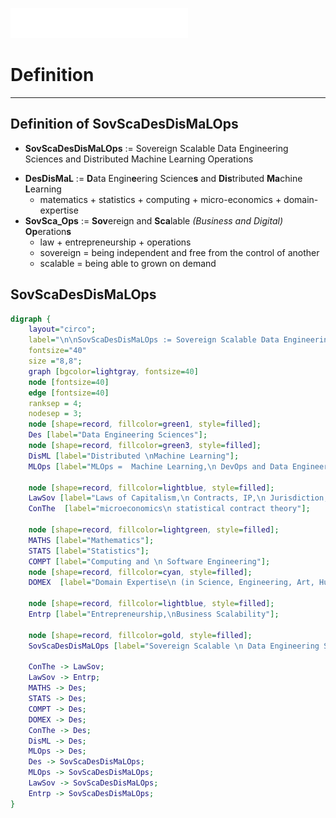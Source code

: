 ![VakeWorks logo](images/VakeWorksTM_white_284.png)

# Definition
---

## Definition of SovScaDesDisMaLOps  

* **SovScaDesDisMaLOps** := Sovereign Scalable Data Engineering Sciences and Distributed Machine Learning Operations

- **DesDisMaL** := **D**ata Engin**e**ering Science**s** and **Dis**tributed **Ma**chine **L**earning 
    - matematics + statistics + computing + micro-economics + domain-expertise
- **SovSca_Ops** := **Sov**ereign and **Sca**lable *(Business and Digital)* **Op**eration**s**
    - law + entrepreneurship + operations
    - sovereign = being independent and free from the control of another
    - scalable = being able to grown on demand

## SovScaDesDisMaLOps 

```dot process
digraph {
    layout="circo";
    label="\n\nSovScaDesDisMaLOps := Sovereign Scalable Data Engineering Sciences and Distributed Machine Learning Operations"
    fontsize="40"
    size ="8,8";
    graph [bgcolor=lightgray, fontsize=40]
    node [fontsize=40]
    edge [fontsize=40]
    ranksep = 4;
    nodesep = 3;
    node [shape=record, fillcolor=green1, style=filled];
    Des [label="Data Engineering Sciences"];
    node [shape=record, fillcolor=green3, style=filled];
    DisML [label="Distributed \nMachine Learning"];
    MLOps [label="MLOps =  Machine Learning,\n DevOps and Data Engineering"];

    node [shape=record, fillcolor=lightblue, style=filled];
    LawSov [label="Laws of Capitalism,\n Contracts, IP,\n Jurisdiction, Sovereignty"];
    ConThe  [label="microeconomics\n statistical contract theory"];
    
    node [shape=record, fillcolor=lightgreen, style=filled];
    MATHS [label="Mathematics"];
    STATS [label="Statistics"];
    COMPT [label="Computing and \n Software Engineering"];
    node [shape=record, fillcolor=cyan, style=filled];
    DOMEX  [label="Domain Expertise\n (in Science, Engineering, Art, Humanities, etc.)"];

    node [shape=record, fillcolor=lightblue, style=filled];
    Entrp [label="Entrepreneurship,\nBusiness Scalability"];

    node [shape=record, fillcolor=gold, style=filled];
    SovScaDesDisMaLOps [label="Sovereign Scalable \n Data Engineering Sciences and\n Distributed Machine Learning Operations"];
    
    ConThe -> LawSov;
    LawSov -> Entrp;
    MATHS -> Des;
    STATS -> Des;
    COMPT -> Des;
    DOMEX -> Des;
    ConThe -> Des;
    DisML -> Des; 
    MLOps -> Des; 
    Des -> SovScaDesDisMaLOps; 
    MLOps -> SovScaDesDisMaLOps; 
    LawSov -> SovScaDesDisMaLOps; 
    Entrp -> SovScaDesDisMaLOps; 
}
```


